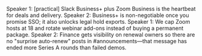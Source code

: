 Speaker 1: [practical] Slack Business+ plus Zoom Business is the heartbeat for deals and delivery.
Speaker 2: Business+ is non-negotiable once you promise SSO; it also unlocks legal hold exports.
Speaker 1: We cap Zoom hosts at 18 and rotate webinar add-ons instead of buying a permanent package.
Speaker 2: Finance gets visibility on renewal owners so there are no "surprise auto-renew" posts in #announcements—that message has ended more Series A rounds than failed demos.
